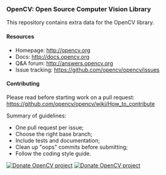 ### OpenCV: Open Source Computer Vision Library

This repository contains extra data for the OpenCV library.

#### Resources
* Homepage: http://opencv.org
* Docs: http://docs.opencv.org
* Q&A forum: http://answers.opencv.org
* Issue tracking: https://github.com/opencv/opencv/issues

#### Contributing

Please read before starting work on a pull request: https://github.com/opencv/opencv/wiki/How_to_contribute

Summary of guidelines:

* One pull request per issue;
* Choose the right base branch;
* Include tests and documentation;
* Clean up "oops" commits before submitting;
* Follow the coding style guide.

[![Donate OpenCV project](http://opencv.org/wp-content/uploads/2013/07/gittip1.png)](https://www.gittip.com/OpenCV/) 
[![Donate OpenCV project](http://opencv.org/wp-content/uploads/2013/07/paypal-donate-button.png)](https://www.paypal.com/cgi-bin/webscr?item_name=Donation+to+OpenCV&cmd=_donations&business=accountant%40opencv.org) 
